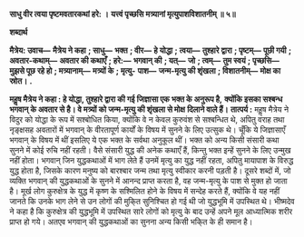 **साधु वीर त्वया पृष्टमवतारकथां हरे: ।** **यत्त्वं पृच्छसि मत्र्यानां मृत्युपाशविशातनीम् ॥ ५॥** 

**शब्दार्थ** 

**मैत्रेय: उवाच—** **मैत्रेय ने कहा** **; साधु—** **भक्त** **; वीर—** **हे योद्धा** **; त्वया—** **तुश्हारे द्वारा** **; पृष्टम्—** **पूछी गयी** **; अवतार-कथाम्—** **अवतार की कथाएँ** **; हरे:—** **भगवान् की** **; यत्—** **जो** **; त्वम्—** **तुम स्वयं** **; पृच्छसि—** **मुझसे पूछ रहे हो** **; मत्र्यानाम्—** **मत्र्यों के** **; मृत्यु-** **पाश—** **जन्म-मृत्यु की शृंखला** **; विशातनीम्—** **मोक्ष का स्रोत।** **.** 

**महॢष मैत्रेय ने कहा : हे योद्धा, तुश्हारे द्वारा की गई जिज्ञासा एक भक्त के अनुरूप है,** **क्योंकि इसका सश्बन्ध भगवान् के अवतार से है। वे मत्र्यों को जन्म-मृत्यु की शृंखला से मोक्ष** **दिलाने वाले हैं।** **तात्पर्य :** महॢष मैत्रेय ने विदुर को योद्धा के रूप में सश्बोधित किया, क्योंकि वे न केवल कुरुवंश से सश्बन्धित थे, अपितु वराह तथा नृङ्क्षसह अवतारों में भगवान् के वीरतापूर्ण कार्यों के विषय में सुनने के लिए उत्सुक थे। चूँकि ये जिज्ञासाएँ भगवान् के विषय में थीं इसलिए ये एक भक्त के सर्वथा अनुकूल थीं। भक्त को अन्य किसी संसारी कथा सुनने में कोई रुचि नहीं रहती। वैसे संसारी युद्ध की अनेक कथाएँ हैं, किन्तु भक्त इन्हें सुनने के लिए उन्मुख नहीं होता। भगवान् जिन युद्धकथाओं में भाग लेते हैं उनमें मृत्यु का युद्ध नहीं रहता, अपितु मायापाश के विरुद्ध युद्ध होता है, जिसके कारण मनुष्य को बारश्बार जन्म तथा मृत्यु स्वीकार करनी पड़ती है। दूसरे शब्दों में, जो व्यक्ति भगवान् की युद्धकथाओं के सुनने में आनन्द प्राप्त करता है, वह जन्म-मृत्यु के पाश से मुक्त हो जाता है। मूर्ख लोग कुरुक्षेत्र के युद्ध में कृष्ण के सश्मिलित होने के विषय में सन्देह करते हैं, क्योंकि वे यह नहीं जानते कि उनके भाग लेने से उन लोगों की मुकि्त सुनिश्चित हो गई थी जो युद्धभूमि में उपस्थित थे। भीष्मदेव ने कहा है कि कुरुक्षेत्र की युद्धभूमि में उपस्थित सारे लोगों को मृत्यु के बाद उन्हें अपने मूल आध्यात्मिक शरीर प्राप्त हो गये। अतएव भगवान् की युद्धकथाओं का सुनना अन्य किसी भकि्त के ही समान है।  